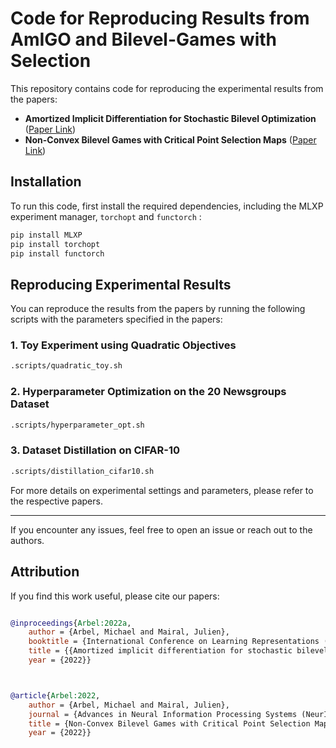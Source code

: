 # Code for Reproducing Results from AmIGO and Bilevel-Games with Selection

This repository contains code for reproducing the experimental results from the papers:

- **Amortized Implicit Differentiation for Stochastic Bilevel Optimization** ([Paper Link](https://arxiv.org/abs/2111.14580))
- **Non-Convex Bilevel Games with Critical Point Selection Maps** ([Paper Link](https://arxiv.org/abs/2207.04888))

## Installation

To run this code, first install the required dependencies, including the MLXP experiment manager,  `torchopt` and  `functorch` :

```sh
pip install MLXP
pip install torchopt
pip install functorch
```

## Reproducing Experimental Results

You can reproduce the results from the papers by running the following scripts with the parameters specified in the papers:

### 1. Toy Experiment using Quadratic Objectives

```sh
.scripts/quadratic_toy.sh
```

### 2. Hyperparameter Optimization on the 20 Newsgroups Dataset

```sh
.scripts/hyperparameter_opt.sh
```

### 3. Dataset Distillation on CIFAR-10

```sh
.scripts/distillation_cifar10.sh
```

For more details on experimental settings and parameters, please refer to the respective papers.

---

If you encounter any issues, feel free to open an issue or reach out to the authors.


## Attribution

If you find this work useful, please cite our papers:

```bibtex

@inproceedings{Arbel:2022a,
	author = {Arbel, Michael and Mairal, Julien},
	booktitle = {International Conference on Learning Representations (ICLR)},
	title = {{Amortized implicit differentiation for stochastic bilevel optimization}},
	year = {2022}}



@article{Arbel:2022,
	author = {Arbel, Michael and Mairal, Julien},
	journal = {Advances in Neural Information Processing Systems (NeurIPS) 2022},
	title = {Non-Convex Bilevel Games with Critical Point Selection Maps},
	year = {2022}}

```
